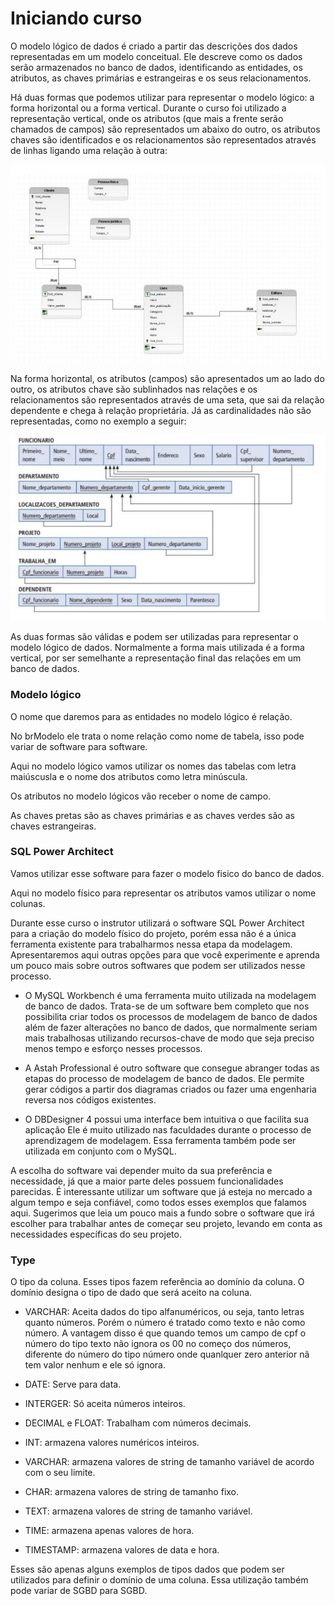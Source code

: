 # Iniciando curso

O modelo lógico de dados é criado a partir das descrições dos dados representadas em um modelo conceitual. Ele descreve como os dados serão armazenados no banco de dados, identificando as entidades, os atributos, as chaves primárias e estrangeiras e os seus relacionamentos.

Há duas formas que podemos utilizar para representar o modelo lógico: a forma horizontal ou a forma vertical. Durante o curso foi utilizado a representação vertical, onde os atributos (que mais a frente serão chamados de campos) são representados um abaixo do outro, os atributos chaves são identificados e os relacionamentos são representados através de linhas ligando uma relação à outra:

![Representação de modelo lógico na vertical](img/01.JPG)

Na forma horizontal, os atributos (campos) são apresentados um ao lado do outro, os atributos chave são sublinhados nas relações e os relacionamentos são representados através de uma seta, que sai da relação dependente e chega à relação proprietária. Já as cardinalidades não são representadas, como no exemplo a seguir:

![Representação de modelo lógico na horizontal](img/02.JPG)

As duas formas são válidas e podem ser utilizadas para representar o modelo lógico de dados. Normalmente a forma mais utilizada é a forma vertical, por ser semelhante a representação final das relações em um banco de dados.

### Modelo lógico

O nome que daremos para as entidades no modelo lógico é relação.

No brModelo ele trata o nome relação como nome de tabela, isso pode variar de software para software.

Aqui no modelo lógico vamos utilizar os nomes das tabelas com letra maiúscusla e o nome dos atributos como letra minúscula.

Os atributos no modelo lógicos vão receber o nome de campo.

As chaves pretas são as chaves primárias e as chaves verdes são as chaves estrangeiras.

### SQL Power Architect

Vamos utilizar esse software para fazer o modelo fisico do banco de dados.

Aqui no modelo físico para representar os atributos vamos utilizar o nome colunas.

Durante esse curso o instrutor utilizará o software SQL Power Architect para a criação do modelo físico do projeto, porém essa não é a única ferramenta existente para trabalharmos nessa etapa da modelagem. Apresentaremos aqui outras opções para que você experimente e aprenda um pouco mais sobre outros softwares que podem ser utilizados nesse processo.

- O MySQL Workbench é uma ferramenta muito utilizada na modelagem de banco de dados. Trata-se de um software bem completo que nos possibilita criar todos os processos de modelagem de banco de dados além de fazer alterações no banco de dados, que normalmente seriam mais trabalhosas utilizando recursos-chave de modo que seja preciso menos tempo e esforço nesses processos.

- A Astah Professional é outro software que consegue abranger todas as etapas do processo de modelagem de banco de dados. Ele permite gerar códigos a partir dos diagramas criados ou fazer uma engenharia reversa nos códigos existentes.

- O DBDesigner 4 possui uma interface bem intuitiva o que facilita sua aplicação Ele é muito utilizado nas faculdades durante o processo de aprendizagem de modelagem. Essa ferramenta também pode ser utilizada em conjunto com o MySQL.

A escolha do software vai depender muito da sua preferência e necessidade, já que a maior parte deles possuem funcionalidades parecidas. É interessante utilizar um software que já esteja no mercado a algum tempo e seja confiável, como todos esses exemplos que falamos aqui. Sugerimos que leia um pouco mais a fundo sobre o software que irá escolher para trabalhar antes de começar seu projeto, levando em conta as necessidades específicas do seu projeto.

### Type

O tipo da coluna. Esses tipos fazem referência ao domínio da coluna. O domínio designa o tipo de dado que será aceito na coluna.

- VARCHAR: Aceita dados do tipo alfanuméricos, ou seja, tanto letras quanto números. Porém o número é tratado como texto e não como número. A vantagem disso é que quando temos um campo de cpf o número do tipo texto não ignora os 00 no começo dos números, diferente do número do tipo número onde quanlquer zero anterior nã tem valor nenhum e ele só ignora.

- DATE: Serve para data.

- INTERGER: Só aceita números inteiros.

- DECIMAL e FLOAT: Trabalham com números decimais.

- INT: armazena valores numéricos inteiros.

- VARCHAR: armazena valores de string de tamanho variável de acordo com o seu limite.

- CHAR: armazena valores de string de tamanho fixo.

- TEXT: armazena valores de string de tamanho variável.

- TIME: armazena apenas valores de hora.

- TIMESTAMP: armazena valores de data e hora.

Esses são apenas alguns exemplos de tipos dados que podem ser utilizados para definir o domínio de uma coluna. Essa utilização também pode variar de SGBD para SGBD.





